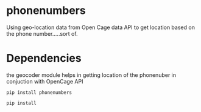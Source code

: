 # phonenumbers
Using geo-location data from Open Cage data API to get location based on the phone number.....sort of.

# Dependencies
the geocoder module helps in getting location of the phonenuber in conjuction with OpenCage API
```
pip install phonenumbers
```

```
pip install 
```
